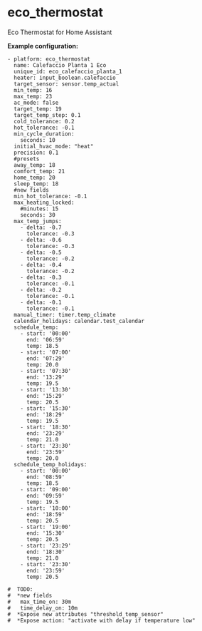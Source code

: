 # eco_thermostat
Eco Thermostat for Home Assistant


**Example configuration:**

    - platform: eco_thermostat
      name: Calefaccio Planta 1 Eco
      unique_id: eco_calefaccio_planta_1
      heater: input_boolean.calefaccio
      target_sensor: sensor.temp_actual
      min_temp: 16
      max_temp: 23
      ac_mode: false
      target_temp: 19
      target_temp_step: 0.1
      cold_tolerance: 0.2
      hot_tolerance: -0.1
      min_cycle_duration:
        seconds: 10
      initial_hvac_mode: "heat"
      precision: 0.1
      #presets
      away_temp: 18
      comfort_temp: 21
      home_temp: 20
      sleep_temp: 18
      #new fields
      min_hot_tolerance: -0.1
      max_heating_locked: 
        #minutes: 15
        seconds: 30
      max_temp_jumps:
        - delta: -0.7
          tolerance: -0.3
        - delta: -0.6
          tolerance: -0.3
        - delta: -0.5
          tolerance: -0.2
        - delta: -0.4
          tolerance: -0.2
        - delta: -0.3
          tolerance: -0.1
        - delta: -0.2
          tolerance: -0.1
        - delta: -0.1
          tolerance: -0.1
      manual_timer: timer.temp_climate
      calendar_holidays: calendar.test_calendar
      schedule_temp:
        - start: '00:00'
          end: '06:59'
          temp: 18.5
        - start: '07:00'
          end: '07:29'
          temp: 20.0
        - start: '07:30'
          end: '13:29'
          temp: 19.5
        - start: '13:30'
          end: '15:29'
          temp: 20.5
        - start: '15:30'
          end: '18:29'
          temp: 19.5
        - start: '18:30'
          end: '23:29'
          temp: 21.0
        - start: '23:30'
          end: '23:59'
          temp: 20.0
      schedule_temp_holidays:
        - start: '00:00'
          end: '08:59'
          temp: 18.5
        - start: '09:00'
          end: '09:59'
          temp: 19.5
        - start: '10:00'
          end: '18:59'
          temp: 20.5
        - start: '19:00'
          end: '15:30'
          temp: 20.5
        - start: '23:29'
          end: '18:30'
          temp: 21.0
        - start: '23:30'
          end: '23:59'
          temp: 20.5

    #  TODO: 
    #  *new fields
    #   max_time_on: 30m
    #   time_delay_on: 10m
    #  *Expose new attributes "threshold_temp_sensor"
    #  *Expose action: "activate with delay if temperature low"

